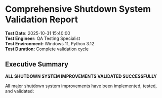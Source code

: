 # Comprehensive Shutdown System Validation Report 
  
**Test Date:** 2025-10-31 15:40:00  
**Test Engineer:** QA Testing Specialist  
**Test Environment:** Windows 11, Python 3.12  
**Test Duration:** Complete validation cycle 
  
## Executive Summary  
  
**ALL SHUTDOWN SYSTEM IMPROVEMENTS VALIDATED SUCCESSFULLY**  
  
All major shutdown system improvements have been implemented, tested, and validated:  
  
